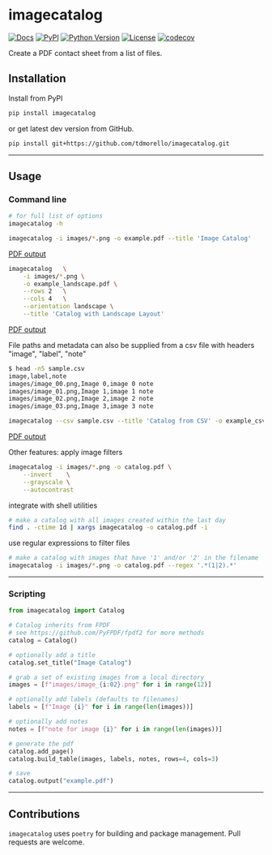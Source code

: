 # imagecatalog

[![Docs](https://img.shields.io/readthedocs/imagecatalog.svg?color=green)](https://imagecatalog.readthedocs.io/en/latest/)
[![PyPI](https://img.shields.io/pypi/v/imagecatalog.svg?color=green)](https://pypi.org/project/imagecatalog)
[![Python Version](https://img.shields.io/pypi/pyversions/imagecatalog.svg?color=green)](https://python.org)
[![License](https://img.shields.io/pypi/l/imagecatalog.svg?color=green)](https://github.com/tdmorello/imagecatalog/raw/main/LICENSE)
[![codecov](https://codecov.io/gh/tdmorello/imagecatalog/branch/main/graph/badge.svg)](https://codecov.io/gh/tdmorello/imagecatalog)
<!-- [![Code style: black](https://img.shields.io/badge/code%20style-black-000000.svg)](https://github.com/python/black) -->
<!-- [![tests](https://github.com/tdmorello/imagecoverage/workflows/tests/badge.svg)](https://github.com/tdmorello/imagecoverage/actions) -->

Create a PDF contact sheet from a list of files.

## Installation

Install from PyPI

```bash
pip install imagecatalog
```

or get latest dev version from GitHub.

```bash
pip install git+https://github.com/tdmorello/imagecatalog.git
```

---

## Usage

### Command line

```bash
# for full list of options
imagecatalog -h
```

```bash
imagecatalog -i images/*.png -o example.pdf --title 'Image Catalog'
```

[PDF output](https://github.com/tdmorello/imagecatalog/blob/main/resources/example.pdf)

```bash
imagecatalog   \
    -i images/*.png \
    -o example_landscape.pdf \
    --rows 2   \
    --cols 4   \
    --orientation landscape \
    --title 'Catalog with Landscape Layout'
```

[PDF output](https://github.com/tdmorello/imagecatalog/blob/main/resources/example_landscape.pdf)

File paths and metadata can also be supplied from a csv file with headers "image", "label", "note"

```bash
$ head -n5 sample.csv
image,label,note
images/image_00.png,Image 0,image 0 note
images/image_01.png,Image 1,image 1 note
images/image_02.png,Image 2,image 2 note
images/image_03.png,Image 3,image 3 note
```

```bash
imagecatalog --csv sample.csv --title 'Catalog from CSV' -o example_csv.pdf
```

[PDF output](https://github.com/tdmorello/imagecatalog/blob/main/resources/example_csv.pdf)

Other features: apply image filters

```bash
imagecatalog -i images/*.png -o catalog.pdf \
    --invert    \
    --grayscale \
    --autocontrast
```

integrate with shell utilities

```bash
# make a catalog with all images created within the last day
find . -ctime 1d | xargs imagecatalog -o catalog.pdf -i
```

use regular expressions to filter files

```bash
# make a catalog with images that have '1' and/or '2' in the filename
imagecatalog -i images/*.png -o catalog.pdf --regex '.*(1|2).*'
```

---

### Scripting

```python
from imagecatalog import Catalog

# Catalog inherits from FPDF
# see https://github.com/PyFPDF/fpdf2 for more methods
catalog = Catalog()

# optionally add a title
catalog.set_title("Image Catalog")

# grab a set of existing images from a local directory
images = [f"images/image_{i:02}.png" for i in range(12)]

# optionally add labels (defaults to filenames)
labels = [f"Image {i}" for i in range(len(images))]

# optionally add notes
notes = [f"note for image {i}" for i in range(len(images))]

# generate the pdf
catalog.add_page()
catalog.build_table(images, labels, notes, rows=4, cols=3)

# save
catalog.output("example.pdf")
```

---

## Contributions

`imagecatalog` uses `poetry` for building and package management. Pull requests are welcome.
